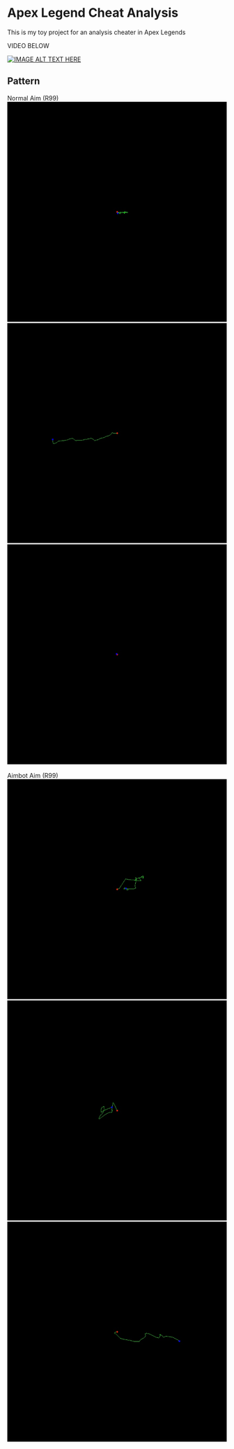 # Apex Legend Cheat Analysis

This is my toy project for an analysis cheater in Apex Legends

VIDEO BELOW

[![IMAGE ALT TEXT HERE](https://img.youtube.com/vi/kD5Tfrv7RpY/0.jpg)](https://youtu.be/kD5Tfrv7RpY)

## Pattern

Normal Aim (R99)
![normal1](bullet_img/r99_nocheat_1.jpg)
![normal2](bullet_img/r99_nocheat_2.jpg)
![normal3](bullet_img/r99_nocheat_3.jpg)

Aimbot Aim (R99)
![aimbot1](bullet_img/r99_cheat_aimbot_1.jpg)
![aimbot2](bullet_img/r99_cheat_aimbot_2.jpg)
![aimbot3](bullet_img/r99_cheat_aimbot_3.jpg)

